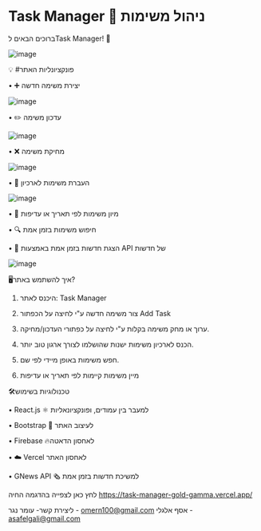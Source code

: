 # Task Manager 📝 ניהול משימות
ברוכים הבאים לTask Manager! 🚀

![image](https://github.com/user-attachments/assets/e2fef348-bc44-447a-8217-581dc673170f)

💡 #פונקציונליות האתר

•	➕ יצירת משימה חדשה 

![image](https://github.com/user-attachments/assets/0a230c08-0e2a-471c-b592-96d397fc391e)

•	✏️ עדכון משימה

![image](https://github.com/user-attachments/assets/28c9cd61-f5ce-46b4-8318-2ce5e6a814ca)

•	❌ מחיקת משימה

![image](https://github.com/user-attachments/assets/2b4806a5-166b-432c-a717-8ce351288542)

•	📂  העברת משימות לארכיון 

![image](https://github.com/user-attachments/assets/52b16112-7679-41e5-a0fc-e7568aa02cdc)

•	📅 מיון משימות לפי תאריך או עדיפות 

•	🔍 חיפוש משימות בזמן אמת

•	📰 הצגת חדשות בזמן אמת באמצעות API של חדשות

![image](https://github.com/user-attachments/assets/1d292c26-119d-4283-959a-678dbd44c769)

🖥️איך להשתמש באתר?

1.	היכנס לאתר: Task Manager
   
2.	צור משימה חדשה ע"י לחיצה על הכפתור Add Task
   
3.	ערוך או מחק משימה בקלות ע"י לחיצה על כפתורי העדכון/מחיקה.
   
4.	הכנס לארכיון משימות ישנות שהושלמו לצורך ארגון טוב יותר.
   
5.	חפש משימות באופן מיידי לפי שם.
	
6.	מיין משימות קיימות לפי תאריך או עדיפות
    
🛠️טכנולוגיות בשימוש

•	React.js ⚛️ למעבר בין עמודים, ופונקציונאליות

•	Bootstrap 🎨 לעיצוב האתר

•	 Firebase 🔥לאחסון הדאטה

•	☁️ Vercel לאחסון האתר

•	GNews API 🗞️ למשיכת חדשות בזמן אמת

לחץ כאן לצפייה בהדגמה החיה
https://task-manager-gold-gamma.vercel.app/

ליצירת קשר- 
עומר נגר - omern100@gmail.com
אסף אלגלי - asafelgali@gmail.com 
